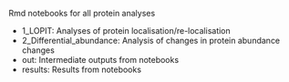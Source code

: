 Rmd notebooks for all protein analyses

- 1_LOPIT: Analyses of protein localisation/re-localisation
- 2_Differential_abundance: Analysis of changes in protein abundance changes
- out: Intermediate outputs from notebooks
- results: Results from notebooks